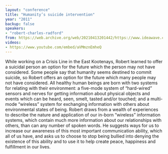 ```yaml
---
layout: "conference"
title: "Humanity’s suicide intervention"
year: "2011"
backup: false
speakers:
- "robert-charles-radford"
from: https://web.archive.org/web/20210413201442/https://www.ideawave.ca/2011-conference/humanitys-suicide-intervention
videos:
- https://www.youtube.com/embed/aVMmznEmheQ
---
```


While working on a Crisis Line in the East Kootenays, Robert learned to offer
a suicidal person an option for the future which the person may not have
considered. Some people say that humanity seems destined to commit suicide, so
Robert offers an option for the future which many people may not have
considered. All healthy human beings are born with two systems for relating
with their environment: a five-mode system of “hard-wired” sensors and nerves
for getting information about physical objects and events which can be heard,
seen, smelt, tasted and/or touched; and a multi-mode “wireless” system for
exchanging information with others about environmental states of being. Robert
draws from a wealth of experiences to describe the nature and application of
our in-born “wireless” information systems, which contain much more
information about our relationships with others, than can any number of spoken
words. He suggests ways for us to increase our awareness of this most
important communication ability, which all of us have, and asks us to choose
to stop being bullied into denying the existence of this ability and to use it
to help create peace, happiness and fulfillment in our lives.
